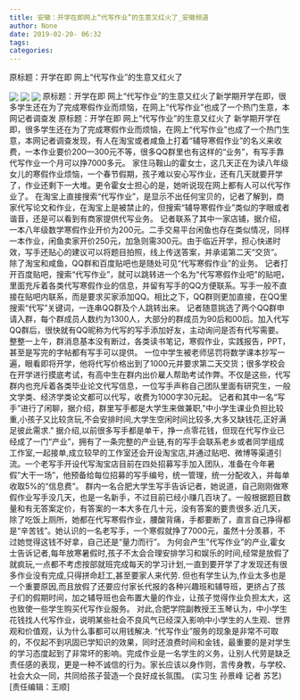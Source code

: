 ```yaml
---
title: 安徽：开学在即网上“代写作业”的生意又红火了_安徽频道
author: None
date: 2019-02-20- 06:32
tags: 
categories: 
---
```

原标题：开学在即 网上“代写作业”的生意又红火了
<!-- more -->
                
<img align="center" border="0" src="http://p3.ifengimg.com/fck/2019_08/bdfa8ceea2c4cf4_w600_h1023.jpg" />
                
<img align="center" border="0" src="http://p3.ifengimg.com/fck/2019_08/3e3e3ced1584cf8_w600_h1073.jpg" />
            
<img align="center" border="0" src="http://p2.ifengimg.com/a/2016/0810/204c433878d5cf9size1_w16_h16.png" />
原标题：开学在即 网上“代写作业”的生意又红火了新学期开学在即，很多学生还在为了完成寒假作业而烦恼，在网上“代写作业”也成了一个热门生意，本网记者调查发
原标题：开学在即 网上“代写作业”的生意又红火了
新学期开学在即，很多学生还在为了完成寒假作业而烦恼，在网上“代写作业”也成了一个热门生意，本网记者调查发现，有人在淘宝或者咸鱼上打着“辅导寒假作业”的名义来收费，一本作业要价200—300元不等，很多QQ群里也有这样的“业务”，有写手靠代写作业一个月可以挣7000多元。
家住马鞍山的霍女士，这几天正在为读八年级女儿的寒假作业烦恼，一个春节假期，孩子难以安心写作业，还有几天就要开学了，作业还剩下一大堆。更令霍女士担心的是，她听说现在网上都有人可以代写作业了。
在淘宝上直接搜索“代写作业”，是显示不出任何宝贝的，记者了解到，商家代写论文和作业，在淘宝上是被禁止的，但搜索“辅导寒假作业”类似的字眼或者谐音，还是可以看到有商家提供代写业务。
记者联系了其中一家店铺，据介绍，一本八年级数学寒假作业开价为200元。二手交易平台闲鱼也存在类似情况，同样一本作业，闲鱼卖家开价250元，加急则需300元。由于临近开学，担心快递时效，写手还贴心的建议可以将题目拍照，线上传送答案，并承诺第二天“交货”。
除了淘宝和咸鱼，QQ群和百度贴吧也是随处可见“代写寒假作业”的业务。
记者打开百度贴吧，搜索“代写作业”，就可以跳转进一个名为“代写寒假作业吧”的贴吧，里面充斥着各类代写寒假作业的信息，并留有写手的QQ方便联系。写手一般不直接在贴吧内联系，而是要求买家添加QQ。相比之下，QQ群则更加直接，在QQ里搜索“代写”关键词，一连串QQ群及个人跳转出来。
记者随意挑选了两个QQ群申请入群，每个群成员人数约为1300人，大部分的群成员为90后和00后。加入代写QQ群后，很快就有QQ昵称为代写的写手添加好友，主动询问是否有代写需要。整整一上午，群消息基本没有断过，各类读书笔记，寒假作业，实践报告，PPT，甚至是写完的字帖都有写手可以提供。
一位中学生被老师惩罚将数学课本抄写一遍，眼看即将开学，他将代写价格出到了1000元并要求第二天交货；很多学校会在开学进行摸底考试，有高中生在群内出价雇人帮助考试作弊。不仅是这些，代写群内也充斥着各类毕业论文代写信息，一位写手声称自己团队里面有研究生，一般文学类、经济学类论文都可以代写，收费为1000字30元起。
记者和其中一名“写手”进行了闲聊，据介绍，群里写手都是大学生来做兼职,”中小学生课业负担比较重,小孩子又比较贪玩,不会安排时间,大学生空闲时间比较多,大多又缺钱花,正好满足彼此需求.”
据介绍,以前很多写手都是单干，挣一点零花钱，但现在代写作业已经成了一门“产业”，拥有了一条完整的产业链,有的写手会联系老乡或者同学组成工作室,一起接单,成立较早的工作室还会开设淘宝店,并通过贴吧、微博等渠道引流。一个老写手开设代写淘宝店目前在四处招募写手加入团队，准备在今年暑假”大干一场”，他预备给每位招募的写手编号，统一管理，统一分配收入，并每单收取5%的“信息费”。
群内一名合肥大学生写手告诉记者，她说道，自己刚刚做寒假作业写手没几天，也是一名新手，不过目前已经小赚几百块了。一般根据题目数量和有无答案定价，有答案的一本大多在几十元，没有答案的要贵很多.近几天，除了吃饭上厕所，她都在代写寒假作业，腰酸背痛，手都要断了，直言自己挣得都是“辛苦钱”。她认识的一名老写手，一个寒假就挣了7000元，虽然十分羡慕，不过她觉得这钱不好拿，自己还是“量力而行”。
为何会产生”代写作业”的产业,霍女士告诉记者,每年放寒暑假时,孩子不太会合理安排学习和娱乐的时间,经常是放假了就疯玩,一点都不考虑按部就班完成每天的学习计划,一直到要开学了才发现还有很多作业没有完成,只得拼命赶工,甚至要家人来代劳.
但也有学生认为,作业太多也是一个重要原因,而且放假了还要应付家长代报的各种兴趣班和辅导班，更挤占了孩子们的假期时间，加之辅导班也会布置大量的作业，让孩子觉得作业负担太大，这也致使一些学生购买代写作业服务。
对此,合肥学院副教授王玉琴认为，中小学生花钱找人代写作业，说明某些社会不良风气已经深入影响中小学生的人生观、世界观和价值观，认为什么事都可以用钱解决. “代写作业”服务的现象是非常不可取的，不仅起不到巩固已学知识的效果，同时还浪费时间和金钱，最重要的是对学生的学习态度起到了非常坏的影响。完成作业是一名学生的义务，让别人代劳是缺乏责任感的表现，更是一种不诚信的行为。家长应该以身作则，言传身教，与学校、社会大众一同，共同给孩子营造一个良好成长氛围。
(实习生 孙景峰 记者 苏艺)
[责任编辑：王顺]
            
